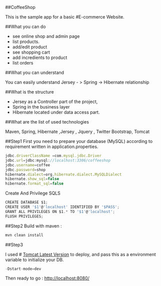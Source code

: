 
##CoffeeShop

This is the sample app for a basic #E-commerce Website.

##What you can do
* see online shop and admin page
* list products.
* add/edit  product
* see shopping cart
* add incredients to product
* list orders

##What you can understand

You can easily understand Jersey - > Spring -> Hibernate relationship

##What is the structure

* Jersey as a Controller part of the project,
* Spring in the business layer
* Hibernate located under data access part.


##What are  the list of used technologies

Maven, Spring, Hibernate ,Jersey , Jquery , Twitter Bootstrap, Tomcat

##Step1
First you need to prepare your database (MySQL) according to requirement written in  application.properties.

```javascript
jdbc.driverClassName =com.mysql.jdbc.Driver
jdbc.url=jdbc:mysql://localhost:3306/coffeeshop
jdbc.username=coffee
jdbc.password=shop
hibernate.dialect=org.hibernate.dialect.MySQLDialect
hibernate.show_sql=false
hibernate.format_sql=false
```
Create And Privilege SQLS 

```javascript
CREATE DATABASE $1;
CREATE USER '$1'@'localhost' IDENTIFIED BY '$PASS';
GRANT ALL PRIVILEGES ON $1.* TO '$1'@'localhost';
FLUSH PRIVILEGES;
```
##Step2
 Build with maven :
 ```javascript
 mvn clean install
```
##Step3
 
I used # [Tomcat Latest Version](https://tomcat.apache.org/download-90.cgi) to deploy, and pass this as a environment variable to initialize your DB.

```javascript
-Dstart-mode=dev
```

Then ready to go : [http://localhost:8080/](http://localhost:8080/)


